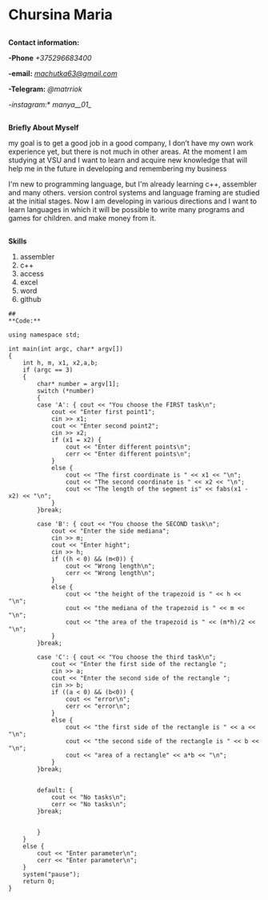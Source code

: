 # **Chursina Maria**


##
**Contact information:**

 **-Phone** *+375296683400*
 
 **-email:** *machutka63@gmail.com*
 
**-Telegram:** *@matrriok*

*-instagram:** *_manya__01__*
##
**Briefly About Myself**


my goal is to get a good job in a good company,
I don’t have my own work experience yet,
but there is not much in other areas.
At the moment I am studying at VSU and I want to learn and acquire new knowledge that will help me in the future in developing and remembering my business

I'm new to programming language, but I'm already learning c++, assembler and many others. version control systems and language framing are studied at the initial stages.
Now I am developing in various directions and I want to learn languages in which it will be possible to write many programs and games for children. and make money from it.


##
**Skills**

1. assembler
2. c++
3. access
4. excel
5. word
6. github
```
##
**Code:**

using namespace std;

int main(int argc, char* argv[])
{
	int h, m, x1, x2,a,b;
	if (argc == 3)
	{
		char* number = argv[1];
		switch (*number)
		{
		case 'A': { cout << "You choose the FIRST task\n";
			cout << "Enter first point1";
			cin >> x1;
			cout << "Enter second point2";
			cin >> x2;
			if (x1 = x2) {
				cout << "Enter different points\n";
				cerr << "Enter different points\n";
			}
			else {
				cout << "The first coordinate is " << x1 << "\n";
				cout << "The second coordinate is " << x2 << "\n";
				cout << "The length of the segment is" << fabs(x1 - x2) << "\n";
			}
		}break;
	
		case 'B': { cout << "You choose the SECOND task\n";
			cout << "Enter the side mediana";
			cin >> m;
			cout << "Enter hight";
			cin >> h;
			if ((h < 0) && (m<0)) {
				cout << "Wrong length\n";
				cerr << "Wrong length\n";
			}
			else {
				cout << "the height of the trapezoid is " << h << "\n";
				cout << "the mediana of the trapezoid is " << m << "\n";
				cout << "the area of the trapezoid is " << (m*h)/2 << "\n";
			}
		}break;

		case 'C': { cout << "You choose the third task\n";
			cout << "Enter the first side of the rectangle ";
			cin >> a;
			cout << "Enter the second side of the rectangle ";
			cin >> b;
			if ((a < 0) && (b<0)) {
				cout << "error\n";
				cerr << "error\n";
			}
			else {
				cout << "the first side of the rectangle is " << a << "\n";
				cout << "the second side of the rectangle is " << b << "\n";
				cout << "area of a rectangle" << a*b << "\n";
			}
		}break;


		default: {
			cout << "No tasks\n";
			cerr << "No tasks\n";
		}break;

	
		}
	}
	else {
		cout << "Enter parameter\n";
		cerr << "Enter parameter\n";
	}
	system("pause");
	return 0;
} 
```




